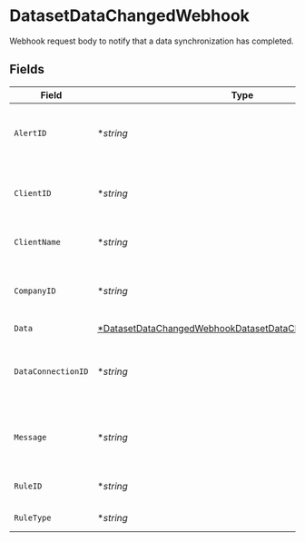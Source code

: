 # DatasetDataChangedWebhook

Webhook request body to notify that a data synchronization has completed.


## Fields

| Field                                                                                                                                    | Type                                                                                                                                     | Required                                                                                                                                 | Description                                                                                                                              | Example                                                                                                                                  |
| ---------------------------------------------------------------------------------------------------------------------------------------- | ---------------------------------------------------------------------------------------------------------------------------------------- | ---------------------------------------------------------------------------------------------------------------------------------------- | ---------------------------------------------------------------------------------------------------------------------------------------- | ---------------------------------------------------------------------------------------------------------------------------------------- |
| `AlertID`                                                                                                                                | **string*                                                                                                                                | :heavy_minus_sign:                                                                                                                       | Unique identifier of the webhook event.                                                                                                  |                                                                                                                                          |
| `ClientID`                                                                                                                               | **string*                                                                                                                                | :heavy_minus_sign:                                                                                                                       | Unique identifier for your client in Codat.                                                                                              |                                                                                                                                          |
| `ClientName`                                                                                                                             | **string*                                                                                                                                | :heavy_minus_sign:                                                                                                                       | Name of your client in Codat.                                                                                                            |                                                                                                                                          |
| `CompanyID`                                                                                                                              | **string*                                                                                                                                | :heavy_minus_sign:                                                                                                                       | Unique identifier for your SMB in Codat.                                                                                                 | 8a210b68-6988-11ed-a1eb-0242ac120002                                                                                                     |
| `Data`                                                                                                                                   | [*DatasetDataChangedWebhookDatasetDataChangedWebhookData](../../models/shared/datasetdatachangedwebhookdatasetdatachangedwebhookdata.md) | :heavy_minus_sign:                                                                                                                       | N/A                                                                                                                                      |                                                                                                                                          |
| `DataConnectionID`                                                                                                                       | **string*                                                                                                                                | :heavy_minus_sign:                                                                                                                       | Unique identifier for a company's data connection.                                                                                       | 2e9d2c44-f675-40ba-8049-353bfcb5e171                                                                                                     |
| `Message`                                                                                                                                | **string*                                                                                                                                | :heavy_minus_sign:                                                                                                                       | A human readable message about the webhook.                                                                                              |                                                                                                                                          |
| `RuleID`                                                                                                                                 | **string*                                                                                                                                | :heavy_minus_sign:                                                                                                                       | Unique identifier for the rule.                                                                                                          |                                                                                                                                          |
| `RuleType`                                                                                                                               | **string*                                                                                                                                | :heavy_minus_sign:                                                                                                                       | The type of rule.                                                                                                                        |                                                                                                                                          |
